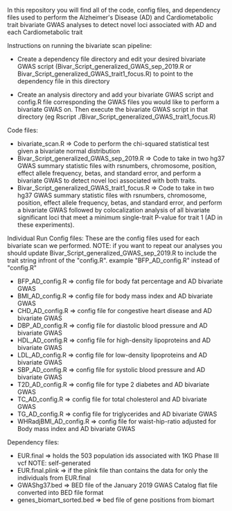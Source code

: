In this repository you will find all of the code, config files, and dependency files used to perform the Alzheimer's Disease (AD) and Cardiometabolic trait bivariate GWAS analyses to detect novel loci associated with AD and each Cardiometabolic trait

Instructions on running the bivariate scan pipeline:

* Create a dependency file directory and edit your desired bivariate GWAS script (Bivar_Script_generalized_GWAS_sep_2019.R or Bivar_Script_generalized_GWAS_trait1_focus.R) to point to the dependency file in this directory

* Create an analysis directory and add your bivariate GWAS script and config.R file corresponding the GWAS files you would like to perform a bivariate GWAS on. Then execute the bivariate GWAS script in that directory (eg Rscript ./Bivar_Script_generalized_GWAS_trait1_focus.R)


Code files:
- bivariate_scan.R => Code to perform the chi-squared statistical test given a bivariate normal distribution
- Bivar_Script_generalized_GWAS_sep_2019.R => Code to take in two hg37 GWAS summary statistic files with rsnumbers, chromosome, position, effect allele frequency, betas, and standard error, and perform a bivariate GWAS to detect novel loci associated with both traits.
- Bivar_Script_generalized_GWAS_trait1_focus.R => Code to take in two hg37 GWAS summary statistic files with rsnumbers, chromosome, position, effect allele frequency, betas, and standard error, and perform a bivariate GWAS followed by colocalization analysis of all bivariate significant loci that meet a minimum single-trait P-value for trait 1 (AD in these experiments).

Individual Run Config files:
These are the config files used for each bivariate scan we performed. NOTE: if you want to repeat our analyses you should update Bivar_Script_generalized_GWAS_sep_2019.R to include the trait string infront of the "config.R". example "BFP_AD_config.R" instead of "config.R"

- BFP_AD_config.R => config file for body fat percentage and AD bivariate GWAS
- BMI_AD_config.R => config file for body mass index  and AD bivariate GWAS
- CHD_AD_config.R => config file for congestive heart disease and AD bivariate GWAS
- DBP_AD_config.R => config file for diastolic blood pressure and AD bivariate GWAS
- HDL_AD_config.R => config file for high-density lipoproteins and AD bivariate GWAS
- LDL_AD_config.R => config file for low-density lipoproteins and AD bivariate GWAS
- SBP_AD_config.R => config file for systolic blood pressure and AD bivariate GWAS
- T2D_AD_config.R => config file for type 2 diabetes and AD bivariate GWAS
- TC_AD_config.R => config file for total cholesterol and AD bivariate GWAS
- TG_AD_config.R => config file for triglycerides and AD bivariate GWAS
- WHRadjBMI_AD_config.R => config file for waist-hip-ratio adjusted for Body mass index and AD bivariate GWAS

Dependency files:

- EUR.final => holds the 503 population ids associated with 1KG Phase III vcf NOTE: self-generated
- EUR.final.plink => if the plink file than contains the data for only the individuals from EUR.final
- GWAShg37.bed => BED file of the January 2019 GWAS Catalog flat file converted into BED file format
- genes_biomart_sorted.bed => bed file of gene positions from biomart

